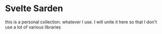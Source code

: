 # Svelte Sarden
this is a personal collection. whatever I use. I will unite it here so that I don't use a lot of various libraries
